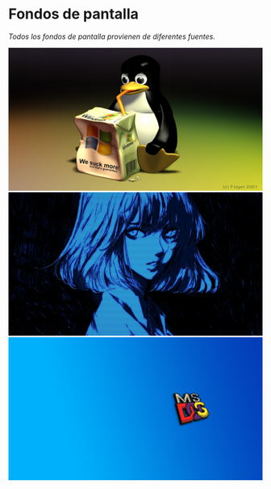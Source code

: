 # Fondos de pantalla

*Todos los fondos de pantalla provienen de diferentes fuentes.*

<img src="https://raw.githubusercontent.com/Qv1ko/Wallpapers/main/1.png">
<img src="https://raw.githubusercontent.com/Qv1ko/Wallpapers/main/2.png">
<img src="https://raw.githubusercontent.com/Qv1ko/Wallpapers/main/3.png">
